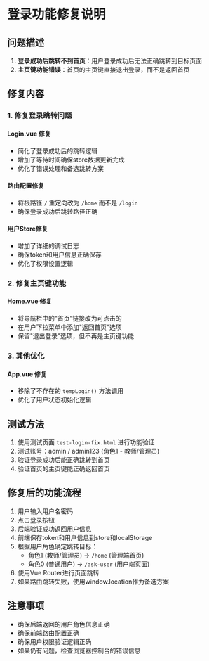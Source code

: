 # 登录功能修复说明

## 问题描述

1. **登录成功后跳转不到首页**：用户登录成功后无法正确跳转到目标页面
2. **主页键功能错误**：首页的主页键直接退出登录，而不是返回首页

## 修复内容

### 1. 修复登录跳转问题

#### Login.vue 修复
- 简化了登录成功后的跳转逻辑
- 增加了等待时间确保store数据更新完成
- 优化了错误处理和备选跳转方案

#### 路由配置修复
- 将根路径 `/` 重定向改为 `/home` 而不是 `/login`
- 确保登录成功后跳转路径正确

#### 用户Store修复
- 增加了详细的调试日志
- 确保token和用户信息正确保存
- 优化了权限设置逻辑

### 2. 修复主页键功能

#### Home.vue 修复
- 将导航栏中的"首页"链接改为可点击的
- 在用户下拉菜单中添加"返回首页"选项
- 保留"退出登录"选项，但不再是主页键功能

### 3. 其他优化

#### App.vue 修复
- 移除了不存在的 `tempLogin()` 方法调用
- 优化了用户状态初始化逻辑

## 测试方法

1. 使用测试页面 `test-login-fix.html` 进行功能验证
2. 测试账号：admin / admin123 (角色1 - 教师/管理员)
3. 验证登录成功后能正确跳转到首页
4. 验证首页的主页键能正确返回首页

## 修复后的功能流程

1. 用户输入用户名密码
2. 点击登录按钮
3. 后端验证成功返回用户信息
4. 前端保存token和用户信息到store和localStorage
5. 根据用户角色确定跳转目标：
   - 角色1 (教师/管理员) → `/home` (管理端首页)
   - 角色0 (普通用户) → `/ask-user` (用户端页面)
6. 使用Vue Router进行页面跳转
7. 如果路由跳转失败，使用window.location作为备选方案

## 注意事项

- 确保后端返回的用户角色信息正确
- 确保前端路由配置正确
- 确保用户权限验证逻辑正确
- 如果仍有问题，检查浏览器控制台的错误信息
